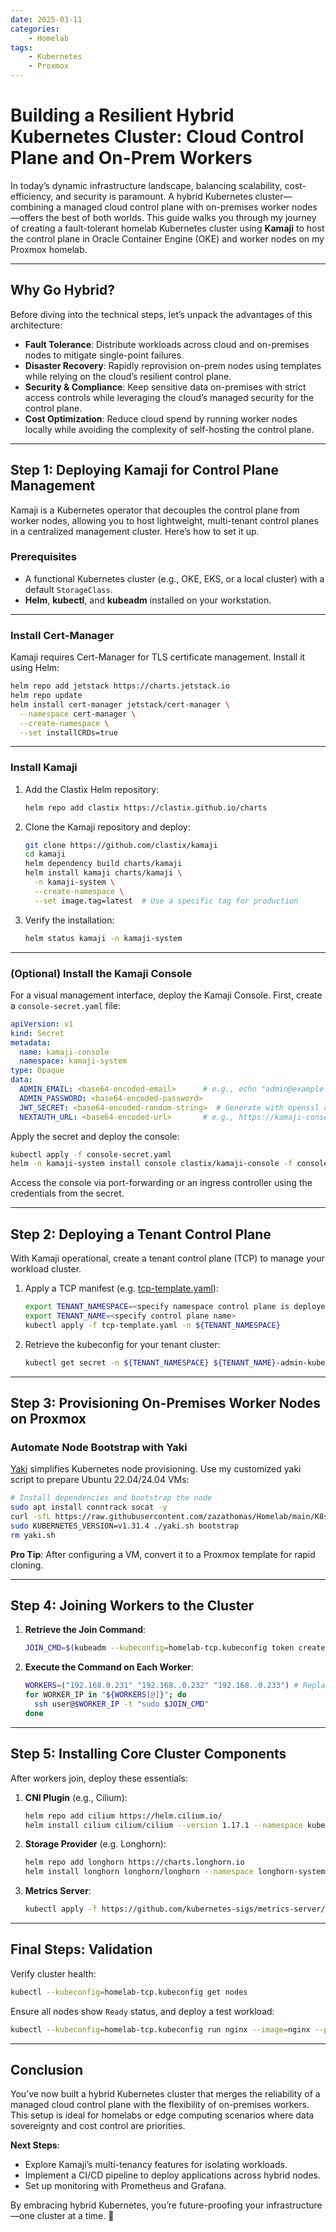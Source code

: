 ```yaml
---
date: 2025-03-11
categories:
    - Homelab
tags:
    - Kubernetes
    - Proxmox
---
```


# Building a Resilient Hybrid Kubernetes Cluster: Cloud Control Plane and On-Prem Workers

In today’s dynamic infrastructure landscape, balancing scalability, cost-efficiency, and security is paramount. A hybrid Kubernetes cluster—combining a managed cloud control plane with on-premises worker nodes—offers the best of both worlds. This guide walks you through my journey of creating a fault-tolerant homelab Kubernetes cluster using **Kamaji** to host the control plane in Oracle Container Engine (OKE) and worker nodes on my Proxmox homelab.

---

## **Why Go Hybrid?**

Before diving into the technical steps, let’s unpack the advantages of this architecture:

- **Fault Tolerance**: Distribute workloads across cloud and on-premises nodes to mitigate single-point failures.
- **Disaster Recovery**: Rapidly reprovision on-prem nodes using templates while relying on the cloud’s resilient control plane.
- **Security & Compliance**: Keep sensitive data on-premises with strict access controls while leveraging the cloud’s managed security for the control plane.
- **Cost Optimization**: Reduce cloud spend by running worker nodes locally while avoiding the complexity of self-hosting the control plane.

---

## **Step 1: Deploying Kamaji for Control Plane Management**

Kamaji is a Kubernetes operator that decouples the control plane from worker nodes, allowing you to host lightweight, multi-tenant control planes in a centralized management cluster. Here’s how to set it up.

### **Prerequisites**

- A functional Kubernetes cluster (e.g., OKE, EKS, or a local cluster) with a default `StorageClass`.
- **Helm**, **kubectl**, and **kubeadm** installed on your workstation.

---

### **Install Cert-Manager**

Kamaji requires Cert-Manager for TLS certificate management. Install it using Helm:

```bash
helm repo add jetstack https://charts.jetstack.io
helm repo update
helm install cert-manager jetstack/cert-manager \
  --namespace cert-manager \
  --create-namespace \
  --set installCRDs=true
```

---

### **Install Kamaji**

1. Add the Clastix Helm repository:
   ```bash
   helm repo add clastix https://clastix.github.io/charts
   ```

2. Clone the Kamaji repository and deploy:
   ```bash
   git clone https://github.com/clastix/kamaji
   cd kamaji
   helm dependency build charts/kamaji
   helm install kamaji charts/kamaji \
     -n kamaji-system \
     --create-namespace \
     --set image.tag=latest  # Use a specific tag for production
   ```

3. Verify the installation:
   ```bash
   helm status kamaji -n kamaji-system
   ```

---

### **(Optional) Install the Kamaji Console**

For a visual management interface, deploy the Kamaji Console. First, create a `console-secret.yaml` file:

```yaml
apiVersion: v1
kind: Secret
metadata:
  name: kamaji-console
  namespace: kamaji-system
type: Opaque
data:
  ADMIN_EMAIL: <base64-encoded-email>      # e.g., echo "admin@example.com" | base64
  ADMIN_PASSWORD: <base64-encoded-password>
  JWT_SECRET: <base64-encoded-random-string>  # Generate with openssl rand -hex 32
  NEXTAUTH_URL: <base64-encoded-url>       # e.g., https://kamaji-console.example.com/ui
```

Apply the secret and deploy the console:

```bash
kubectl apply -f console-secret.yaml
helm -n kamaji-system install console clastix/kamaji-console -f console-values.yaml
```

Access the console via port-forwarding or an ingress controller using the credentials from the secret.

---

## **Step 2: Deploying a Tenant Control Plane**

With Kamaji operational, create a tenant control plane (TCP) to manage your workload cluster.

1. Apply a TCP manifest (e.g. [tcp-template.yaml](https://raw.githubusercontent.com/zazathomas/Homelab/refs/heads/main/K8s/kamaji/tcp-template.yaml)):
   ```bash
   export TENANT_NAMESPACE=<specify namespace control plane is deployed>
   export TENANT_NAME=<specify control plane name>
   kubectl apply -f tcp-template.yaml -n ${TENANT_NAMESPACE}
   ```

2. Retrieve the kubeconfig for your tenant cluster:
   ```bash
   kubectl get secret -n ${TENANT_NAMESPACE} ${TENANT_NAME}-admin-kubeconfig -o jsonpath='{.data.admin\.conf}' | base64 -d > homelab-tcp.kubeconfig
   ```

---

## **Step 3: Provisioning On-Premises Worker Nodes on Proxmox**

### **Automate Node Bootstrap with Yaki**

[Yaki](https://github.com/clastix/yaki) simplifies Kubernetes node provisioning. Use my customized yaki script to prepare Ubuntu 22.04/24.04 VMs:

```bash
# Install dependencies and bootstrap the node
sudo apt install conntrack socat -y
curl -sfL https://raw.githubusercontent.com/zazathomas/Homelab/main/K8s/kamaji/yaki.sh > yaki.sh && chmod +x yaki.sh
sudo KUBERNETES_VERSION=v1.31.4 ./yaki.sh bootstrap
rm yaki.sh
```

**Pro Tip**: After configuring a VM, convert it to a Proxmox template for rapid cloning.

---

## **Step 4: Joining Workers to the Cluster**

1. **Retrieve the Join Command**:
   ```bash
   JOIN_CMD=$(kubeadm --kubeconfig=homelab-tcp.kubeconfig token create --print-join-command)
   ```

2. **Execute the Command on Each Worker**:
   ```bash
   WORKERS=("192.168.0.231" "192.168..0.232" "192.168..0.233") # Replace this with your worker IPs
   for WORKER_IP in "${WORKERS[@]}"; do
     ssh user@$WORKER_IP -t "sudo $JOIN_CMD"
   done
   ```

---

## **Step 5: Installing Core Cluster Components**

After workers join, deploy these essentials:

1. **CNI Plugin** (e.g., Cilium):
   ```bash
   helm repo add cilium https://helm.cilium.io/
   helm install cilium cilium/cilium --version 1.17.1 --namespace kube-system
   ```

2. **Storage Provider** (e.g. Longhorn):
   ```bash
   helm repo add longhorn https://charts.longhorn.io
   helm install longhorn longhorn/longhorn --namespace longhorn-system --create-namespace --version 1.8.1
   ```

3. **Metrics Server**:
   ```bash
   kubectl apply -f https://github.com/kubernetes-sigs/metrics-server/releases/latest/download/components.yaml
   ```

---

## **Final Steps: Validation**

Verify cluster health:

```bash
kubectl --kubeconfig=homelab-tcp.kubeconfig get nodes
```

Ensure all nodes show `Ready` status, and deploy a test workload:

```bash
kubectl --kubeconfig=homelab-tcp.kubeconfig run nginx --image=nginx --port=80
```

---

## **Conclusion**

You’ve now built a hybrid Kubernetes cluster that merges the reliability of a managed cloud control plane with the flexibility of on-premises workers. This setup is ideal for homelabs or edge computing scenarios where data sovereignty and cost control are priorities.

**Next Steps**:
- Explore Kamaji’s multi-tenancy features for isolating workloads.
- Implement a CI/CD pipeline to deploy applications across hybrid nodes.
- Set up monitoring with Prometheus and Grafana.

By embracing hybrid Kubernetes, you’re future-proofing your infrastructure—one cluster at a time. 🚀
